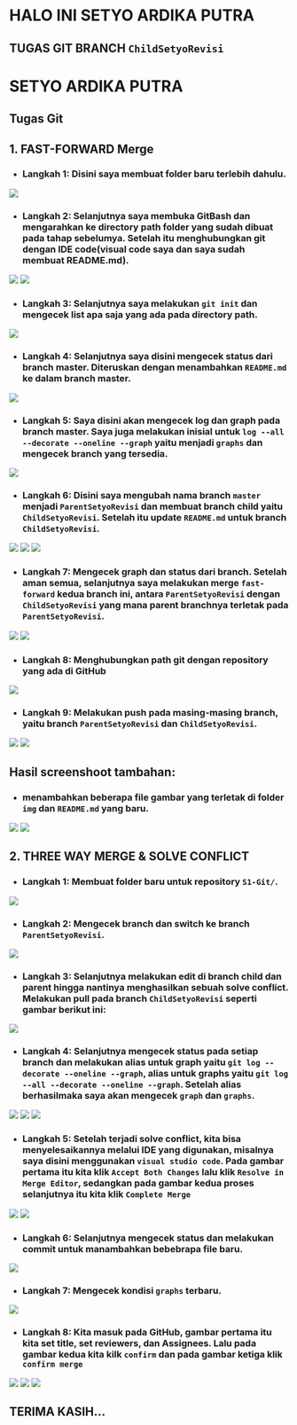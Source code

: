 # HALO INI SETYO ARDIKA PUTRA
## TUGAS GIT BRANCH `ChildSetyoRevisi`
# SETYO ARDIKA PUTRA
## Tugas Git

## 1. FAST-FORWARD Merge

* ### Langkah 1: Disini saya membuat folder baru terlebih dahulu.
![]( img/img_1.png )


* ### Langkah 2: Selanjutnya saya membuka GitBash dan mengarahkan ke directory path folder yang sudah dibuat pada tahap sebelumya. Setelah itu menghubungkan git dengan IDE code(visual code saya dan saya sudah membuat README.md).
![]( img/img2.png )
![]( img/img12.png )


* ### Langkah 3: Selanjutnya saya melakukan `git init` dan mengecek list apa saja yang ada pada directory path.
![]( img/img3.png )


* ### Langkah 4: Selanjutnya saya disini mengecek status dari branch master. Diteruskan dengan menambahkan `README.md` ke dalam branch master.
![]( img/img4.png )

* ### Langkah 5: Saya disini akan mengecek log dan graph pada branch master. Saya juga melakukan inisial untuk `log --all --decorate --oneline --graph` yaitu menjadi `graphs` dan mengecek branch yang tersedia.
![]( img/img5.png )


* ### Langkah 6: Disini saya mengubah nama branch `master` menjadi `ParentSetyoRevisi` dan membuat branch child yaitu `ChildSetyoRevisi`. Setelah itu update `README.md` untuk branch `ChildSetyoRevisi`.
![]( img/img6.png )
![]( img/img7.png )
![]( img/img13.png )

* ### Langkah 7: Mengecek graph dan status dari branch. Setelah aman semua, selanjutnya saya melakukan merge `fast-forward` kedua branch ini, antara `ParentSetyoRevisi` dengan `ChildSetyoRevisi` yang mana parent branchnya terletak pada `ParentSetyoRevisi`.
![]( img/img8.png )
![]( img/img14.png )


* ### Langkah 8: Menghubungkan path git dengan repository yang ada di GitHub
![]( img/img9.png )


* ### Langkah 9: Melakukan push pada masing-masing branch, yaitu branch `ParentSetyoRevisi` dan `ChildSetyoRevisi`.
![]( img/img10.png )
![]( img/img11.png )


 ## Hasil screenshoot tambahan:
* ### menambahkan beberapa file gambar yang terletak di folder `img` dan `README.md` yang baru.
![]( img/img15.png )
![]( img/img16.png )


## 2. THREE WAY MERGE & SOLVE CONFLICT
* ### Langkah 1: Membuat folder baru untuk repository `S1-Git/`.
![]( img/img17.png )

* ### Langkah 2: Mengecek branch dan switch ke branch `ParentSetyoRevisi`. 
![]( img/img18.png )


* ### Langkah 3: Selanjutnya melakukan edit di branch child dan parent hingga nantinya menghasilkan sebuah solve conflict. Melakukan pull pada branch `ChildSetyoRevisi` seperti gambar berikut ini:
![]( img/img19.png )

* ### Langkah 4: Selanjutnya mengecek status pada setiap branch dan melakukan alias untuk graph yaitu `git log -- decorate --oneline --graph`, alias untuk graphs yaitu `git log --all --decorate --oneline --graph`. Setelah alias berhasilmaka saya akan mengecek `graph` dan `graphs`. 
![]( img/img21.png )
![]( img/img22.png )
![]( img/img23.png )

* ### Langkah 5: Setelah terjadi solve conflict, kita bisa menyelesaikannya melalui IDE yang digunakan, misalnya saya disini menggunakan `visual studio code`. Pada gambar pertama itu kita klik `Accept Both Changes` lalu klik `Resolve in Merge Editor`, sedangkan pada gambar kedua proses selanjutnya itu kita klik `Complete Merge`
![]( img/img24.png )
![]( img/img25.png )


* ### Langkah 6: Selanjutnya mengecek status dan melakukan commit untuk manambahkan bebebrapa file baru.
![]( img/img26.png )


* ### Langkah 7: Mengecek kondisi `graphs` terbaru.
![]( img/img27.png )


* ### Langkah 8: Kita masuk pada GitHub, gambar pertama itu kita set title, set reviewers, dan Assignees. Lalu pada gambar kedua kita kilk `confirm` dan pada gambar ketiga klik `confirm merge`
![]( img/img28.png )
![]( img/img30.png )
![]( img/img29.png )


## TERIMA KASIH...